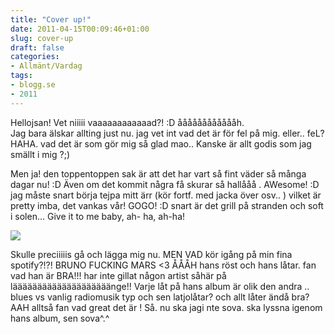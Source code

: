 ```yaml
---
title: "Cover up!"
date: 2011-04-15T00:09:46+01:00
slug: cover-up
draft: false
categories:
- Allmänt/Vardag
tags:
- blogg.se
- 2011
---
```

Hellojsan! Vet niiiii vaaaaaaaaaaaad?! :D ååååååååååååh.  
Jag bara älskar allting just nu. jag vet int vad det är för fel på mig. eller.. feL? HAHA. vad det är som gör mig så glad mao.. Kanske är allt godis som jag smällt i mig ?;)  
  
Men ja! den toppentoppen sak är att det har vart så fint väder så många dagar nu! :D Även om det kommit några få skurar så hallååå . AWesome! :D jag måste snart börja tejpa mitt ärr (kör fortf. med jacka över osv.. ) vilket är pretty imba, det vankas vår! GOGO! :D snart är det grill på stranden och soft i solen... Give it to me baby, ah- ha, ah-ha!  
  
![](/assets/images/blogg.se/bajsbloomma_142997841.jpg)  
  
  
Skulle preciiiiis gå och lägga mig nu. MEN VAD kör igång på min fina spotify?!?! BRUNO FUCKING MARS <3 ÅÅÅH hans röst och hans låtar. fan vad han är BRA!!! har inte gillat någon artist såhär på läääääääääääääääääääänge!! Varje låt på hans album är olik den andra .. blues vs vanlig radiomusik typ och sen latjolåtar? och allt låter ändå bra? AAH alltså fan vad great det är ! Så. nu ska jagi nte sova. ska lyssna igenom hans album, sen sova^.^